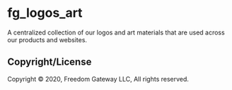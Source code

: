 # fg_logos_art
A centralized collection of our logos and art materials that are used across our products and websites.

## Copyright/License

Copyright © 2020, Freedom Gateway LLC, All rights reserved.
